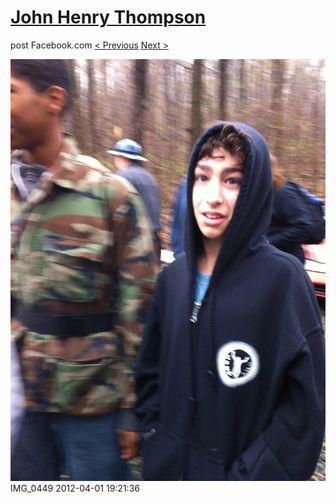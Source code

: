 # [John Henry Thompson](../README.md)
post Facebook.com
[< Previous](2012-04-01-15.md) [Next >](2012-04-01-17.md)

[![](../media/2012-04-01/Paintball-14th-B-day-IMG_0449.jpg)](../README.md)
IMG_0449
2012-04-01 19:21:36